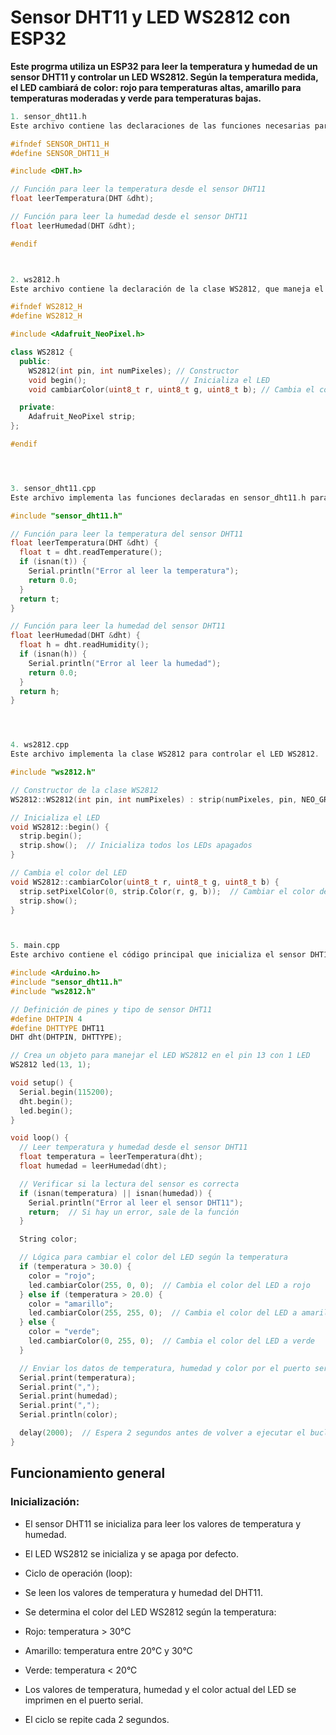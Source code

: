# Sensor DHT11 y LED WS2812 con ESP32
**Este progrma utiliza un ESP32 para leer la temperatura y humedad de un sensor DHT11 y controlar un LED WS2812. Según la temperatura medida, el LED cambiará de color: rojo para temperaturas altas, amarillo para temperaturas moderadas y verde para temperaturas bajas.**

```cpp
1. sensor_dht11.h
Este archivo contiene las declaraciones de las funciones necesarias para leer los valores de temperatura y humedad desde el sensor DHT11.

#ifndef SENSOR_DHT11_H
#define SENSOR_DHT11_H

#include <DHT.h>

// Función para leer la temperatura desde el sensor DHT11
float leerTemperatura(DHT &dht);

// Función para leer la humedad desde el sensor DHT11
float leerHumedad(DHT &dht);

#endif



2. ws2812.h
Este archivo contiene la declaración de la clase WS2812, que maneja el control del LED WS2812. Incluye métodos para inicializar y cambiar el color del LED.

#ifndef WS2812_H
#define WS2812_H

#include <Adafruit_NeoPixel.h>

class WS2812 {
  public:
    WS2812(int pin, int numPixeles); // Constructor
    void begin();                     // Inicializa el LED
    void cambiarColor(uint8_t r, uint8_t g, uint8_t b); // Cambia el color del LED

  private:
    Adafruit_NeoPixel strip;
};

#endif




3. sensor_dht11.cpp
Este archivo implementa las funciones declaradas en sensor_dht11.h para leer los valores de temperatura y humedad desde el sensor DHT11.

#include "sensor_dht11.h"

// Función para leer la temperatura del sensor DHT11
float leerTemperatura(DHT &dht) {
  float t = dht.readTemperature();
  if (isnan(t)) {
    Serial.println("Error al leer la temperatura");
    return 0.0;
  }
  return t;
}

// Función para leer la humedad del sensor DHT11
float leerHumedad(DHT &dht) {
  float h = dht.readHumidity();
  if (isnan(h)) {
    Serial.println("Error al leer la humedad");
    return 0.0;
  }
  return h;
}




4. ws2812.cpp
Este archivo implementa la clase WS2812 para controlar el LED WS2812.

#include "ws2812.h"

// Constructor de la clase WS2812
WS2812::WS2812(int pin, int numPixeles) : strip(numPixeles, pin, NEO_GRB + NEO_KHZ800) {}

// Inicializa el LED
void WS2812::begin() {
  strip.begin();
  strip.show();  // Inicializa todos los LEDs apagados
}

// Cambia el color del LED
void WS2812::cambiarColor(uint8_t r, uint8_t g, uint8_t b) {
  strip.setPixelColor(0, strip.Color(r, g, b));  // Cambiar el color del primer pixel
  strip.show();
}



5. main.cpp
Este archivo contiene el código principal que inicializa el sensor DHT11 y el LED WS2812. Lee la temperatura y humedad y cambia el color del LED basado en la temperatura.

#include <Arduino.h>
#include "sensor_dht11.h"
#include "ws2812.h"

// Definición de pines y tipo de sensor DHT11
#define DHTPIN 4
#define DHTTYPE DHT11
DHT dht(DHTPIN, DHTTYPE);

// Crea un objeto para manejar el LED WS2812 en el pin 13 con 1 LED
WS2812 led(13, 1);

void setup() {
  Serial.begin(115200);
  dht.begin();
  led.begin();
}

void loop() {
  // Leer temperatura y humedad desde el sensor DHT11
  float temperatura = leerTemperatura(dht);
  float humedad = leerHumedad(dht);

  // Verificar si la lectura del sensor es correcta
  if (isnan(temperatura) || isnan(humedad)) {
    Serial.println("Error al leer el sensor DHT11");
    return;  // Si hay un error, sale de la función
  }

  String color;

  // Lógica para cambiar el color del LED según la temperatura
  if (temperatura > 30.0) {
    color = "rojo";
    led.cambiarColor(255, 0, 0);  // Cambia el color del LED a rojo
  } else if (temperatura > 20.0) {
    color = "amarillo";
    led.cambiarColor(255, 255, 0);  // Cambia el color del LED a amarillo
  } else {
    color = "verde";
    led.cambiarColor(0, 255, 0);  // Cambia el color del LED a verde
  }

  // Enviar los datos de temperatura, humedad y color por el puerto serial
  Serial.print(temperatura);
  Serial.print(",");
  Serial.print(humedad);
  Serial.print(",");
  Serial.println(color);

  delay(2000);  // Espera 2 segundos antes de volver a ejecutar el bucle
}

```
## Funcionamiento general


### Inicialización:

- El sensor DHT11 se inicializa para leer los valores de temperatura y humedad.
- El LED WS2812 se inicializa y se apaga por defecto.
- Ciclo de operación (loop):

- Se leen los valores de temperatura y humedad del DHT11.
- Se determina el color del LED WS2812 según la temperatura:
- Rojo: temperatura > 30°C
- Amarillo: temperatura entre 20°C y 30°C
- Verde: temperatura < 20°C
- Los valores de temperatura, humedad y el color actual del LED se imprimen en el puerto serial.
- El ciclo se repite cada 2 segundos.